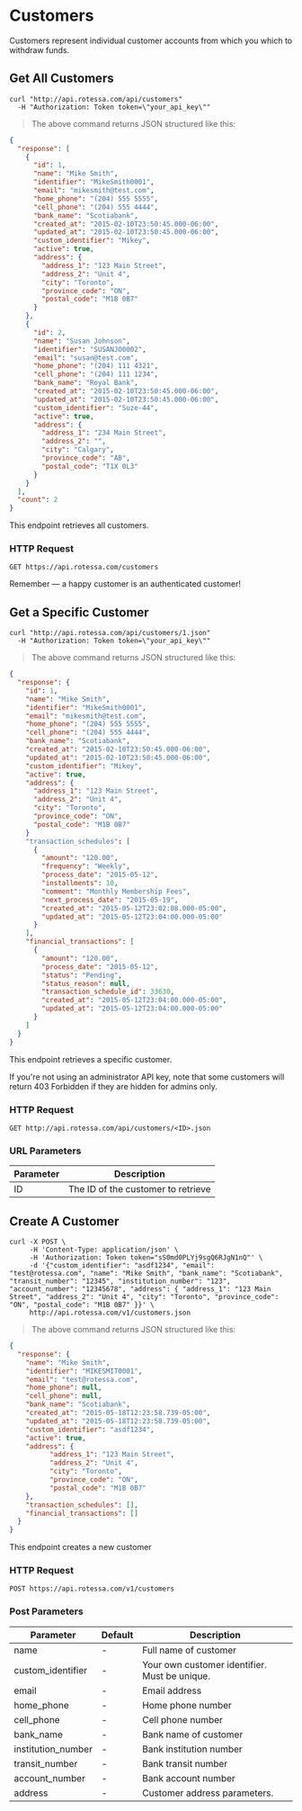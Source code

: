 # Customers

Customers represent individual customer accounts from which you which to withdraw funds.

## Get All Customers


```shell
curl "http://api.rotessa.com/api/customers"
  -H "Authorization: Token token=\"your_api_key\""
```

> The above command returns JSON structured like this:

```json
{
  "response": [
    {
      "id": 1,
      "name": "Mike Smith",
      "identifier": "MikeSmith0001",
      "email": "mikesmith@test.com",
      "home_phone": "(204) 555 5555",
      "cell_phone": "(204) 555 4444",
      "bank_name": "Scotiabank",
      "created_at": "2015-02-10T23:50:45.000-06:00",
      "updated_at": "2015-02-10T23:50:45.000-06:00",
      "custom_identifier": "Mikey",
      "active": true,
      "address": {
        "address_1": "123 Main Street",
        "address_2": "Unit 4",
        "city": "Toronto",
        "province_code": "ON",
        "postal_code": "M1B 0B7"
      }
    },
    {
      "id": 2,
      "name": "Susan Johnson",
      "identifier": "SUSANJO0002",
      "email": "susan@test.com",
      "home_phone": "(204) 111 4321",
      "cell_phone": "(204) 111 1234",
      "bank_name": "Royal Bank",
      "created_at": "2015-02-10T23:50:45.000-06:00",
      "updated_at": "2015-02-10T23:50:45.000-06:00",
      "custom_identifier": "Suze-44",
      "active": true,
      "address": {
        "address_1": "234 Main Street",
        "address_2": "",
        "city": "Calgary",
        "province_code": "AB",
        "postal_code": "T1X 0L3"
      }
    }
  ],
  "count": 2
}
```

This endpoint retrieves all customers.

### HTTP Request

`GET https://api.rotessa.com/customers`

<!-- ### Query Parameters

Parameter | Default | Description
--------- | ------- | -----------
include_cats | false | If set to true, the result will also include cats.
available | true | If set to false, the result will include kittens that have already been adopted. -->

<aside class="success">
Remember — a happy customer is an authenticated customer!
</aside>

## Get a Specific Customer

```shell
curl "http://api.rotessa.com/api/customers/1.json"
  -H "Authorization: Token token=\"your_api_key\""
```

> The above command returns JSON structured like this:

```json
{
  "response": {
    "id": 1,
    "name": "Mike Smith",
    "identifier": "MikeSmith0001",
    "email": "mikesmith@test.com",
    "home_phone": "(204) 555 5555",
    "cell_phone": "(204) 555 4444",
    "bank_name": "Scotiabank",
    "created_at": "2015-02-10T23:50:45.000-06:00",
    "updated_at": "2015-02-10T23:50:45.000-06:00",
    "custom_identifier": "Mikey",
    "active": true,
    "address": {
      "address_1": "123 Main Street",
      "address_2": "Unit 4",
      "city": "Toronto",
      "province_code": "ON",
      "postal_code": "M1B 0B7"
    }
    "transaction_schedules": [
      {
        "amount": "120.00",
        "frequency": "Weekly",
        "process_date": "2015-05-12",
        "installments": 10,
        "comment": "Monthly Membership Fees",
        "next_process_date": "2015-05-19",
        "created_at": "2015-05-12T23:02:08.000-05:00",
        "updated_at": "2015-05-12T23:04:00.000-05:00"
      }
    ],
    "financial_transactions": [
      {
        "amount": "120.00",
        "process_date": "2015-05-12",
        "status": "Pending",
        "status_reason": null,
        "transaction_schedule_id": 33630,
        "created_at": "2015-05-12T23:04:00.000-05:00",
        "updated_at": "2015-05-12T23:04:00.000-05:00"
      }
    ]
  }
}
```

This endpoint retrieves a specific customer.

<aside class="warning">If you're not using an administrator API key, note that some customers will return 403 Forbidden if they are hidden for admins only.</aside>

### HTTP Request

`GET http://api.rotessa.com/api/customers/<ID>.json`

### URL Parameters

Parameter | Description
--------- | -----------
ID | The ID of the customer to retrieve

## Create A Customer

```shell
curl -X POST \
     -H 'Content-Type: application/json' \
     -H 'Authorization: Token token="sS0md0PLYj9sgQ6RJgN1nQ"' \
     -d '{"custom_identifier": "asdf1234", "email": "test@rotessa.com", "name": "Mike Smith", "bank_name": "Scotiabank", "transit_number": "12345", "institution_number": "123", "account_number": "12345678", "address": { "address_1": "123 Main Street", "address_2": "Unit 4", "city": "Toronto", "province_code": "ON", "postal_code": "M1B 0B7" }}' \
     http://api.rotessa.com/v1/customers.json
```

> The above command returns JSON structured like this:

```json
{
  "response": {
    "name": "Mike Smith",
    "identifier": "MIKESMIT0001",
    "email": "test@rotessa.com",
    "home_phone": null,
    "cell_phone": null,
    "bank_name": "Scotiabank",
    "created_at": "2015-05-18T12:23:58.739-05:00",
    "updated_at": "2015-05-18T12:23:58.739-05:00",
    "custom_identifier": "asdf1234",
    "active": true,
    "address": {
          "address_1": "123 Main Street",
          "address_2": "Unit 4",
          "city": "Toronto",
          "province_code": "ON",
          "postal_code": "M1B 0B7"
    },
    "transaction_schedules": [],
    "financial_transactions": []
  }
}
```

This endpoint creates a new customer

### HTTP Request

`POST https://api.rotessa.com/v1/customers`

### Post Parameters

Parameter | Default | Description
--------- | ------- | -----------
name | - | Full name of customer
custom_identifier | - | Your own customer identifier. Must be unique.
email | - | Email address
home_phone | - | Home phone number
cell_phone | - | Cell phone number
bank_name | - | Bank name of customer
institution_number | - | Bank institution number
transit_number | - | Bank transit number
account_number | - | Bank account number
address | - | Customer address parameters.

